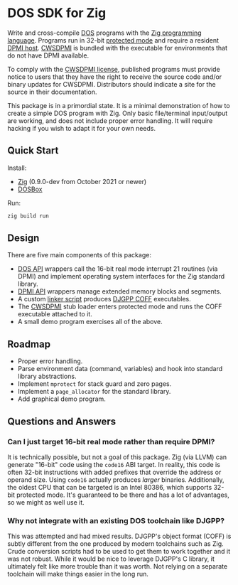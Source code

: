 # DOS SDK for Zig

Write and cross-compile [DOS](https://wikipedia.org/wiki/DOS) programs with the
[Zig programming language](https://ziglang.org). Programs run in 32-bit
[protected mode](https://wikipedia.org/wiki/Protected_mode) and require a
resident [DPMI host](https://wikipedia.org/wiki/DOS_Protected_Mode_Interface).
[CWSDPMI](https://sandmann.dotster.com/cwsdpmi) is bundled with the executable
for environments that do not have DPMI available.

To comply with the [CWSDPMI license](https://sandmann.dotster.com/cwsdpmi/cwsdpmi.txt),
published programs must provide notice to users that they have the right to
receive the source code and/or binary updates for CWSDPMI. Distributors should
indicate a site for the source in their documentation.

This package is in a primordial state. It is a minimal demonstration of how to
create a simple DOS program with Zig. Only basic file/terminal input/output are
working, and does not include proper error handling. It will require hacking if
you wish to adapt it for your own needs.

## Quick Start

Install:

- [Zig](https://ziglang.org) (0.9.0-dev from October 2021 or newer)
- [DOSBox](https://www.dosbox.com)

Run:

``` sh
zig build run
```

## Design

There are five main components of this package:

- [DOS API](https://stanislavs.org/helppc/int_21.html) wrappers call the 16-bit
  real mode interrupt 21 routines (via DPMI) and implement operating system
  interfaces for the Zig standard library.
- [DPMI API](http://www.delorie.com/djgpp/doc/dpmi) wrappers manage extended
  memory blocks and segments.
- A custom [linker script](https://sourceware.org/binutils/docs/ld/Scripts.html)
  produces [DJGPP COFF](http://www.delorie.com/djgpp/doc/coff) executables.
- The [CWSDPMI](https://sandmann.dotster.com/cwsdpmi) stub loader enters
  protected mode and runs the COFF executable attached to it.
- A small demo program exercises all of the above.

## Roadmap

- Proper error handling.
- Parse environment data (command, variables) and hook into standard library abstractions.
- Implement `mprotect` for stack guard and zero pages.
- Implement a `page_allocator` for the standard library.
- Add graphical demo program.

## Questions and Answers

### Can I just target 16-bit real mode rather than require DPMI?

It is technically possible, but not a goal of this package. Zig (via LLVM) can
generate "16-bit" code using the `code16` ABI target. In reality, this code is
often 32-bit instructions with added prefixes that override the address or
operand size. Using `code16` actually produces *larger* binaries. Additionally,
the oldest CPU that can be targeted is an Intel 80386, which supports 32-bit
protected mode. It's guaranteed to be there and has a lot of advantages, so we
might as well use it.

### Why not integrate with an existing DOS toolchain like DJGPP?

This was attempted and had mixed results. DJGPP's object format (COFF) is
subtly different from the one produced by modern toolchains such as Zig. Crude
conversion scripts had to be used to get them to work together and it was not
robust. While it would be nice to leverage DJGPP's C library, it ultimately
felt like more trouble than it was worth. Not relying on a separate toolchain
will make things easier in the long run.

